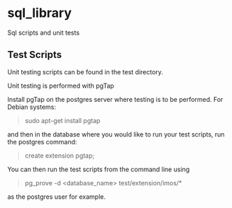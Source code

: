 sql_library
===========

Sql scripts and unit tests

Test Scripts
------------

Unit testing scripts can be found in the test directory.  

Unit testing is performed with pgTap

Install pgTap on the postgres server where testing is to be performed. For Debian systems:

> sudo apt-get install pgtap

and then in the database where you would like to run your test scripts, run the postgres command:

> create extension pgtap;

You can then run the test scripts from the command line using

> pg_prove -d <database_name> test/extension/imos/*

as the postgres user for example.

